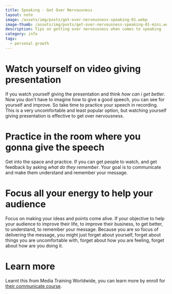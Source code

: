```yaml
---
title: Speaking - Get Over Nervousness
layout: note
image: /assets/img/posts/get-over-nervousness-speaking-01.webp
image-thumb: /assets/img/posts/get-over-nervousness-speaking-01-mini.webp
description: Tips on getting over nervousness when comes to speaking
category: info
tags:
  - personal growth
---
```


# Watch yourself on video giving presentation
If you watch yourself giving the presentation and think *how can i get better*. Now you don't have to imagine how to give a good speech, you can see for yourself and improve. So take time to practice your speech in recording. This is a very uncomfortable and least popular option, but watching yourself giving presentation is effective to get over nervousness.

# Practice in the room where you gonna give the speech
Get into the space and practice. If you can get people to watch, and get feedback by asking *what do they remember*. Your goal is to communicate and make them understand and remember your message.

# Focus all your energy to help your audience
Focus on making your ideas and points come alive. If your objective to help your audience to improve their life, to improve their business, to get better, to understand, to remember your message. Because you are so focus of delivering the message, you might just forget about yourself, forget about things you are uncomfortable with, forget about how you are feeling, forget about how are you doing it.

# Learn more
Learnt this from Media Training Worldwide, you can learn more by enroll for
[their communicate course](http://www.mediatrainingworldwide.com/blog/2018/04/19/heavy-discount-to-all-of-my-udemy-online-communications-courses-9-99/).

